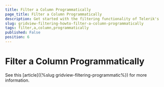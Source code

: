 ```yaml
---
title: Filter a Column Programmatically
page_title: Filter a Column Programmatically
description: Get started with the filtering functionality of Telerik's {{ site.framework_name }} DataGrid and learn how to filter a column programmatically.
slug: gridview-filtering-howto-filter-a-column-programmatically
tags: filter,a,column,programmatically
published: False
position: 6
---
```


# Filter a Column Programmatically

See this [article]({%slug gridview-filtering-programmatic%}) for more information.
